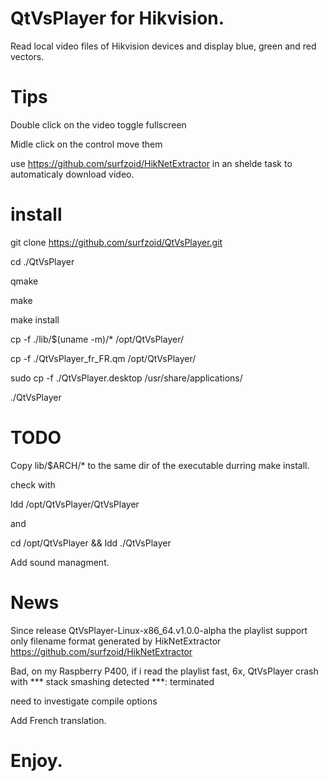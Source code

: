 # QtVsPlayer for Hikvision.
Read local video files of Hikvision devices and display blue, green and red vectors.

# Tips
Double click on the video toggle fullscreen

Midle click on the control move them

use https://github.com/surfzoid/HikNetExtractor in an shelde task to automaticaly download video.

# install
git clone https://github.com/surfzoid/QtVsPlayer.git

cd ./QtVsPlayer

qmake

make

make install

cp  -f ./lib/$(uname -m)/* /opt/QtVsPlayer/

cp -f ./QtVsPlayer_fr_FR.qm /opt/QtVsPlayer/

sudo cp -f ./QtVsPlayer.desktop /usr/share/applications/

./QtVsPlayer

# TODO
Copy lib/$ARCH/* to the same dir of the executable durring make install.

check with

ldd /opt/QtVsPlayer/QtVsPlayer 

and

cd /opt/QtVsPlayer && ldd ./QtVsPlayer

Add sound managment.

# News
Since release QtVsPlayer-Linux-x86_64.v1.0.0-alpha the playlist support only filename format generated by HikNetExtractor
https://github.com/surfzoid/HikNetExtractor

Bad, on my Raspberry P400, if i read the playlist fast, 6x, QtVsPlayer crash with
*** stack smashing detected ***: terminated

need to investigate compile options

Add French translation.

# Enjoy.
